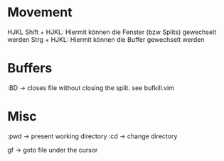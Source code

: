 # Movement
HJKL
Shift + HJKL: Hiermit können  die Fenster (bzw Splits) gewechselt werden
Strg  + HJKL: Hiermit können die Buffer gewechselt werden

# Buffers
:BD -> closes file without closing the split. see bufkill.vim


# Misc
:pwd -> present working directory
:cd -> change directory

gf -> goto file under the cursor
